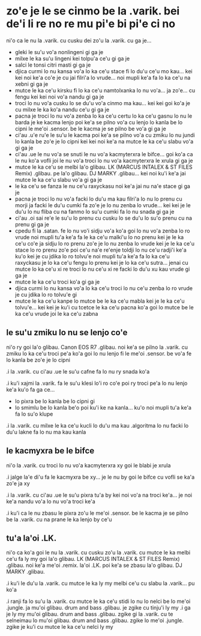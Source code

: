 zo'e je le se cinmo be la .varik. bei de'i li re no re mu pi'e bi pi'e ci no
============================================================================

ni'o ca le nu la .varik. cu cusku dei zo'u la .varik. cu ga je...

* gleki le su'u vo'a nonlingeni gi ga je
* milxe le ka su'u lingeni kei tolpu'a ce'u gi ga je
* salci le tonsi citri masti gi ga je
* djica curmi lo nu kansa vo'a lo ka ce'u stace fi lo du'u ce'u mo kau... kei kei noi ke'a co'e je cu jai filri'a lo vrude... noi mupli ke'a fa lo ka ce'u na xebni gi ga je
* mutce le ka ce'u kirsku fi lo ka ce'u namtolxanka lo nu vo'a... ja zo'e... cu fengu kei kei noi vo'a nandu gi ga je
* troci lo nu vo'a cusku lo se du'u vo'a cinmo ma kau... kei kei goi ko'a je cu milxe le ka ko'a nandu ce'u gi ga je
* pacna je troci lo nu vo'a zenba lo ka ce'u certu lo ka ce'u gasnu lo nu le barda je ke kacma lenjo poi ke'a se pilno vo'a cu lenjo lo kanla be lo cipni le me'oi .sensor. be le kacma je se pilno be vo'a gi ga je
* ci'au .u'e ru'e le su'u le kacma poi ke'a se pilno vo'a cu zmiku lo nu jundi lo kanla be zo'e je lo cipni kei kei noi ke'a na mutce le ka ce'u slabu vo'a gi ga je
* ci'au .ue le nu vo'a se snuti le nu vo'a kacmyterxra le bifce... goi ko'a ca le nu ko'a vofli joi le nu vo'a troci lo nu vo'a kacmyterxra le xrula gi ga je
* mutce le ka ce'u se melbi la'o glibau. LK (MARCUS INTALEX & ST FILES Remix) .glibau. pe la'o glibau. DJ MARKY .glibau... kei noi ku'i ke'a jai mutce le ka ce'u slabu vo'a gi ga je
* le ka ce'u se fanza le nu ce'u raxyckasu noi ke'a jai nu na'e stace gi ga je
* pacna je troci lo nu vo'a facki lo du'u ma kau filri'a lo nu lo prenu cu morji ja facki le du'u cumki fa zo'e je lo nu zenba lo vrude... kei kei je le du'u lo nu fliba cu na fanmo lo su'u cumki fa lo nu snada gi ga je
* ci'au .oi sai re'e le su'u lo prenu cu cusku lo se du'u lo su'o prenu cu na prenu gi ga je
* cpedu fi la .satan. fe lo nu vo'i sidju vo'a ko'a goi lo nu vo'a zenba lo ro vrude noi mupli tu'a ke'a fa le ka ce'u malki'u lo no prenu kei je le ka ce'u co'e ja sidju lo ro prenu zo'e je lo nu zenba lo vrude kei je le ka ce'u stace lo ro prenu zo'e poi ce'u na'e re'enje toldji lo nu ce'u radji'i ke'a ku'o kei je cu jdika lo ro tolvu'e noi mupli tu'a ke'a fa lo ka ce'u raxyckasu je lo ka ce'u fengu lo prenu kei je lo ka ce'u sutra... jenai cu mutce lo ka ce'u xi re troci lo nu ce'u xi re facki lo du'u xu kau vrude gi ga je
* mutce le ka ce'u troci ko'a gi ga je
* djica curmi lo nu kansa vo'a lo ka ce'u troci lo nu ce'u zenba lo ro vrude je cu jdika lo ro tolvu'e gi
* mutce le ka ce'u kanpe lo mutce be le ka ce'u mabla kei je le ka ce'u tolvu'e... kei kei je ku'i cu tcetce le ka ce'u pacna ko'a goi lo mutce be le ka ce'u vrude joi le ka ce'u zabna

## le su'u zmiku lo nu se lenjo co'e
ni'o ry goi la'o glibau. Canon EOS R7 .glibau. noi ke'a se pilno la .varik. cu zmiku lo ka ce'u troci pe'a ko'a goi lo nu lenjo fi le me'oi .sensor. be vo'a fe lo kanla be zo'e je lo cipni

.i la .varik. cu ci'au .ue le su'u cafne fa lo nu ry snada ko'a

.i ku'i xajmi la .varik. fa le su'u klesi lo'i ro co'e poi ry troci pe'a lo nu lenjo ke'a ku'o fa ga ce...

* lo pixra be lo kanla be lo cipni gi
* lo smimlu be lo kanla be'o poi ku'i ke na kanla... ku'o noi mupli tu'a ke'a fa lo su'o klupe

.i la .varik. cu milxe le ka ce'u kucli lo du'u ma kau .algoritma lo nu facki lo du'u lakne fa lo nu ma kau kanla

## le kacmyxra be le bifce
ni'o la .varik. cu troci lo nu vo'a kacmyterxra xy goi le blabi je xrula

.i jalge la'e di'u fa le kacmyxra be xy... je le nu by goi le bifce cu vofli se ka'a zo'e ja xy

.i la .varik. cu ci'au .ue le su'u pixra tu'a by kei noi vo'a na troci ke'a... je noi ke'a nandu vo'a lo nu vo'a troci ke'a

.i ku'i ca le nu zbasu le pixra zo'u le me'oi .sensor. be le kacma je se pilno be la .varik. cu na prane le ka lenjo by ce'u

## tu'a la'oi .LK.
ni'o ca ko'a goi le nu la .varik. cu cusku zo'u la .varik. cu mutce le ka melbi ce'u fa ly my goi la'o glibau. LK (MARCUS INTALEX & ST FILES Remix) .glibau. noi ke'a me'oi .remix. la'oi .LK. poi ke'a se zbasu la'o glibau. DJ MARKY .glibau.

.i ku'i le du'u la .varik. cu mutce le ka ly my melbi ce'u cu slabu la .varik... pu ko'a

.i ranji fa lo su'u la .varik. cu mutce le ka ce'u stidi lo nu lo nelci be lo me'oi .jungle. ja mu'oi glibau. drum and bass .glibau. je zgike cu tinju'i ly my  .i ga je ly my mu'oi glibau. drum and bass .glibau. zgike gi la .varik. cu te selneimau lo mu'oi glibau. drum and bass .glibau. zgike lo me'oi .jungle. zgike je ku'i cu mutce le ka ce'u nelci ly my

